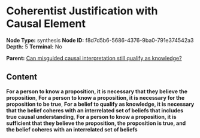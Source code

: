 # Coherentist Justification with Causal Element

**Node Type:** synthesis
**Node ID:** f8d7d5b6-5686-4376-9ba0-791e374542a3
**Depth:** 5
**Terminal:** No

**Parent:** [Can misguided causal interpretation still qualify as knowledge?](can-misguided-causal-interpretation-still-qualify-as-knowledge-antithesis-a8040ddb-df06-4dab-a5d4-c2d6a7ca41a9.md)

## Content

**For a person to know a proposition, it is necessary that they believe the proposition**, **For a person to know a proposition, it is necessary for the proposition to be true**, **For a belief to qualify as knowledge, it is necessary that the belief coheres with an interrelated set of beliefs that includes true causal understanding**, **For a person to know a proposition, it is sufficient that they believe the proposition, the proposition is true, and the belief coheres with an interrelated set of beliefs**
